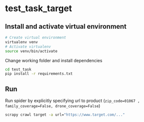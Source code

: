 # test_task_target

## Install and activate virtual environment
```sh
# Create virtual environment
virtualenv venv
# Activate virtualenv
source venv/bin/activate
```

Change working folder and install dependencies
```sh
cd test_task
pip install -r requirements.txt
```

## Run

Run spider by explicitly specifying url to product (`zip_code=01067 , family_coverage=False, drone_coverage=False`)
```sh
scrapy crawl target -a url="https://www.target.com/..."
```
